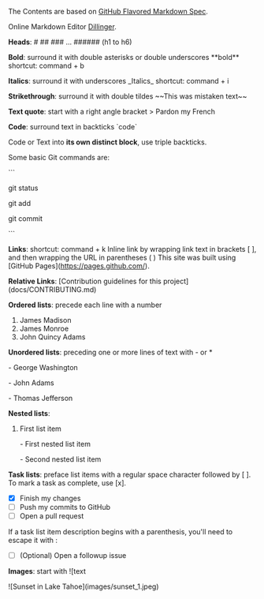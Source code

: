 The Contents are based on [GitHub Flavored Markdown Spec](https://github.github.com/gfm/).

Online Markdown Editor [Dillinger](https://dillinger.io/).

**Heads**: # ## ### ... ###### (h1 to h6)

**Bold**: surround it with double asterisks or double underscores \*\*bold\*\*      shortcut: command + b

**Italics**: surround it with underscores \_Italics\_     shortcut: command + i

**Strikethrough**: surround it with double tildes \~\~This was mistaken text\~\~

**Text quote**: start with a right angle bracket > Pardon my French

**Code**: surround text in backticks \`code\`

Code or Text into **its own distinct block**, use triple backticks.

Some basic Git commands are:

\`\`\`

git status

git add

git commit

\`\`\`

**Links**: shortcut: command + k
Inline link by wrapping link text in brackets [ ], and then wrapping the URL in parentheses ( )
This site was built using \[GitHub Pages\]\(https://pages.github.com/).

**Relative Links**:
\[Contribution guidelines for this project\]\(docs/CONTRIBUTING.md)



**Ordered lists**: precede each line with a number
1. James Madison
2. James Monroe
3. John Quincy Adams


**Unordered lists**: preceding one or more lines of text with - or *

\- George Washington

\- John Adams

\- Thomas Jefferson

**Nested lists**:
1. First list item

   \- First nested list item

      \- Second nested list item

**Task lists**: preface list items with a regular space character followed by [ ]. To mark a task as complete, use [x].

- [x] Finish my changes
- [ ] Push my commits to GitHub
- [ ] Open a pull request

If a task list item description begins with a parenthesis, you'll need to escape it with \:

- [ ] \(Optional) Open a followup issue


**Images**: start with ![text

\![Sunset in Lake Tahoe\]\(images/sunset_1.jpeg)
